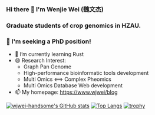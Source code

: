 ### Hi there 👋 I'm Wenjie Wei (魏文杰)

### Graduate students of crop genomics in HZAU.

### 🙋 I'm seeking a PhD position!

- 🌱 I’m currently learning Rust
- 😄 Research Interest:
  + Graph Pan Genome
  + High-performance bioinformatic tools development 
  + Multi Omics <==> Complex Pheomics
  + Multi Omics Database Web development
- 📫 My homepage: https://www.wjwei/blog

[![wjwei-handsome's GitHub stats](https://github-readme-stats.vercel.app/api?username=wjwei-handsome&include_all_commits=true&theme=swift&show_icons=true)](https://github.com/anuraghazra/github-readme-stats)
[![Top Langs](https://github-readme-stats.vercel.app/api/top-langs/?username=wjwei-handsome&layout=compact&theme=swift)](https://github.com/anuraghazra/github-readme-stats)
[![trophy](https://github-profile-trophy.vercel.app/?username=wjwei-handsome)](https://github.com/ryo-ma/github-profile-trophy)
<!--
**wjwei-handsome/wjwei-handsome** is a ✨ _special_ ✨ repository because its `README.md` (this file) appears on your GitHub profile.

- 🔭 I’m currently working on ...
- 🌱 I’m currently learning ...
- 👯 I’m looking to collaborate on ...
- 🤔 I’m looking for help with ...
- 💬 Ask me about ...
- 📫 How to reach me: ...
- 😄 Pronouns: ...
- ⚡ Fun fact: ...
-->
